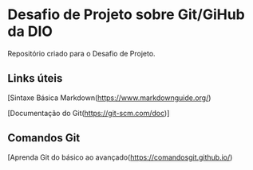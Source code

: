 # Desafio de Projeto sobre Git/GiHub da DIO
Repositório criado para o Desafio de Projeto.

## Links úteis
[Sintaxe Básica Markdown(https://www.markdownguide.org/)

[Documentação do Git(https://git-scm.com/doc)]

## Comandos Git
[Aprenda Git do básico ao avançado(https://comandosgit.github.io/)
